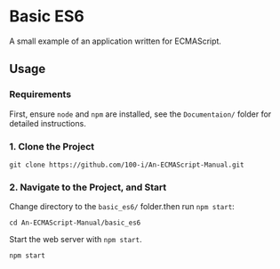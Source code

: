 Basic ES6
=========

A small example of an application written for ECMAScript.

## Usage

### Requirements

First, ensure `node` and `npm` are installed, see the `Documentaion/` folder 
for detailed instructions.

### 1. Clone the Project

~~~~~~shell
git clone https://github.com/100-i/An-ECMAScript-Manual.git
~~~~~~

### 2. Navigate to the Project, and Start

Change directory to the `basic_es6/` folder.then run `npm start`:

~~~~~~shell
cd An-ECMAScript-Manual/basic_es6
~~~~~~

Start the web server with `npm start`.

~~~~~~shell
npm start
~~~~~~
